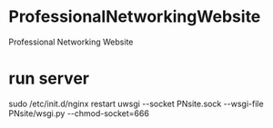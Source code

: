 # ProfessionalNetworkingWebsite
Professional Networking Website

# run server
sudo /etc/init.d/nginx restart
uwsgi --socket PNsite.sock --wsgi-file PNsite/wsgi.py --chmod-socket=666
